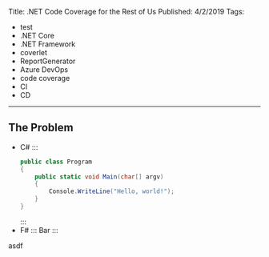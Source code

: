 Title: .NET Code Coverage for the Rest of Us
Published: 4/2/2019
Tags:
  - test
  - .NET Core
  - .NET Framework
  - coverlet
  - ReportGenerator
  - Azure DevOps
  - code coverage
  - CI
  - CD
---

## The Problem

<?# TabPanel ?>
- C#
  :::
  ```csharp
  public class Program
  {
      public static void Main(char[] argv)
      {
          Console.WriteLine("Hello, world!");
      }
  }
  ```
  :::
- F#
  :::
  Bar
  :::
<?#/ TabPanel ?>

asdf